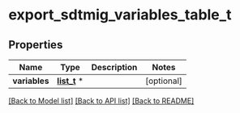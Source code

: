 # export_sdtmig_variables_table_t

## Properties
Name | Type | Description | Notes
------------ | ------------- | ------------- | -------------
**variables** | [**list_t**](export_sdtmig_variables_row.md) \* |  | [optional] 

[[Back to Model list]](../README.md#documentation-for-models) [[Back to API list]](../README.md#documentation-for-api-endpoints) [[Back to README]](../README.md)


